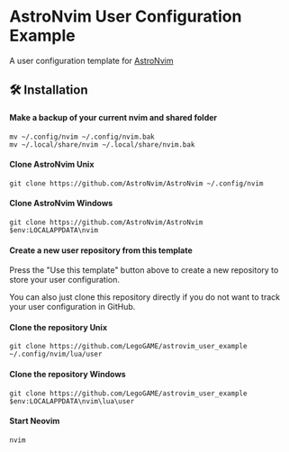 # AstroNvim User Configuration Example

A user configuration template for [AstroNvim](https://github.com/AstroNvim/AstroNvim)

## 🛠️ Installation

#### Make a backup of your current nvim and shared folder

```shell
mv ~/.config/nvim ~/.config/nvim.bak
mv ~/.local/share/nvim ~/.local/share/nvim.bak
```

#### Clone AstroNvim Unix

```shell
git clone https://github.com/AstroNvim/AstroNvim ~/.config/nvim
```

#### Clone AstroNvim Windows

```shell
git clone https://github.com/AstroNvim/AstroNvim $env:LOCALAPPDATA\nvim
```

#### Create a new user repository from this template

Press the "Use this template" button above to create a new repository to store your user configuration.

You can also just clone this repository directly if you do not want to track your user configuration in GitHub.

#### Clone the repository Unix

```shell
git clone https://github.com/LegoGAME/astrovim_user_example ~/.config/nvim/lua/user
```

#### Clone the repository Windows

```shell
git clone https://github.com/LegoGAME/astrovim_user_example $env:LOCALAPPDATA\nvim\lua\user
```

#### Start Neovim

```shell
nvim
```
